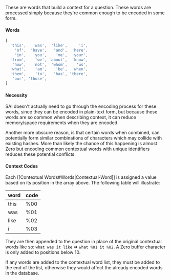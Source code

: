 These are words that build a context for a question. These words are processed simply because they're common enough to be encoded in some form.
#### Words
```js
[
  'this',   'was',  'like',     'i',
    'of',  'have',   'and',  'here',
    'in',   'you',    'me',  'your',
  'from',    'we', 'about',  'know',
   'how',   'not',  'whom',    'us',
  'what',    'am',    'be',  'when',
  'them',    'to',   'has', 'there',
   'our', 'those',
]
```
#### Necessity
SAI doesn't actually need to go through the encoding process for these words, since they can be encoded in plain-text form, but because these words are so common when describing context, it can reduce memory/space requirements when they are encoded.

Another more obscure reason, is that certain words when combined, can potentially form similar combinations of characters which may collide with existing hashes. More than likely the chance of this happening is almost Zero but encoding common contextual words with unique identifiers reduces these potential conflicts.

#### Context Codes
Each [[Contextual Words#Words|Contextual-Word]] is assigned a value based on its position in the array above. The following table will illustrate:

word | code
------|------
this | %00
was | %01
like | %02
i | %03

They are then appended to the question in place of the original contextual words like so: `what was it like` => `what %01 it %02`. A Zero buffer character is only added to positions below 10.

If any words are added to the contextual word list, they must be added to the end of the list, otherwise they would affect the already encoded words in the database.